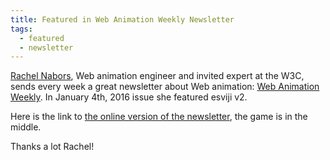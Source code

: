 ```yaml
---
title: Featured in Web Animation Weekly Newsletter
tags:
  - featured
  - newsletter
---
```


[Rachel Nabors](https://twitter.com/rachelnabors), Web animation engineer and invited expert at the W3C, sends every week a great newsletter about Web animation: [Web Animation Weekly](http://webanimationweekly.com/). In January 4th, 2016 issue she featured esviji v2.

Here is the link to [the online version of the newsletter](http://us1.campaign-archive2.com/?u=0a8f219cf8284562f91a26ee9&id=d424ece21c), the game is in the middle.

Thanks a lot Rachel!
